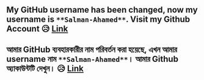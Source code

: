## My GitHub username has been changed, now my username is `**Salman-Ahamed**`. Visit my Github Account 😥 <a href="https://github.com/Salman-Ahamed">Link</a>
## আমার GitHub ব্যবহারকারীর নাম পরিবর্তন করা হয়েছে, এখন আমার username নাম `**Salman-Ahamed**`। আমার Github অ্যাকাউন্টটি দেখুন। 😥 <a href="https://github.com/Salman-Ahamed">Link</a>


<!--
**Shahriyar-Hosen/Shahriyar-Hosen** is a ✨ _special_ ✨ repository because its `README.md` (this file) appears on your GitHub profile.

Here are some ideas to get you started:

- 🔭 I’m currently working on ...
- 🌱 I’m currently learning ...
- 👯 I’m looking to collaborate on ...
- 🤔 I’m looking for help with ...
- 💬 Ask me about ...
- 📫 How to reach me: ...
- 😄 Pronouns: ...
- ⚡ Fun fact: ...
-->
